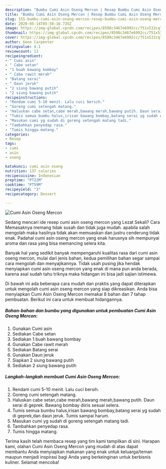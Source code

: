 ```yaml
---
description: "Bumbu Cumi Asin Oseng Mercon | Resep Bumbu Cumi Asin Oseng Mercon Yang Lezat"
title: "Bumbu Cumi Asin Oseng Mercon | Resep Bumbu Cumi Asin Oseng Mercon Yang Lezat"
slug: 155-bumbu-cumi-asin-oseng-mercon-resep-bumbu-cumi-asin-oseng-mercon-yang-lezat
date: 2020-05-14T05:50:16.735Z
image: https://img-global.cpcdn.com/recipes/8598c3467e6992cc/751x532cq70/cumi-asin-oseng-mercon-foto-resep-utama.jpg
thumbnail: https://img-global.cpcdn.com/recipes/8598c3467e6992cc/751x532cq70/cumi-asin-oseng-mercon-foto-resep-utama.jpg
cover: https://img-global.cpcdn.com/recipes/8598c3467e6992cc/751x532cq70/cumi-asin-oseng-mercon-foto-resep-utama.jpg
author: Gene Carpenter
ratingvalue: 4.1
reviewcount: 13
recipeingredient:
- " Cumi asin"
- " Cabe setan"
- "1 buah bawang bombay"
- " Cabe rawit merah"
- "Batang serai"
- " Daun jeruk"
- "2 siung bawang putih"
- "2 siung bawang putih"
recipeinstructions:
- "Rendam cumi 5-10 menit. Lalu cuci bersih."
- "Goreng cumi setengah matang."
- "Haluskan cabe setan,cabe merah,bawang merah,bawang putih. Daun serai di geprek. Bawang bombay diiris sesuai selera."
- "Tumis semua bumbu halus,irisan bawang bombay,batang serai yg sudah di geprek,dan daun jeruk. Tumis sampai harum."
- "Masukan cumi yg sudah di goreng setengah matang tadi."
- "Tambahkan penyedap rasa."
- "Tumis hingga matang."
categories:
- Resep
tags:
- cumi
- asin
- oseng

katakunci: cumi asin oseng 
nutrition: 137 calories
recipecuisine: Indonesian
preptime: "PT22M"
cooktime: "PT59M"
recipeyield: "3"
recipecategory: Dessert

---
```



![Cumi Asin Oseng Mercon](https://img-global.cpcdn.com/recipes/8598c3467e6992cc/751x532cq70/cumi-asin-oseng-mercon-foto-resep-utama.jpg)

Sedang mencari ide resep cumi asin oseng mercon yang Lezat Sekali? Cara Memasaknya memang tidak susah dan tidak juga mudah. apabila salah mengolah maka hasilnya tidak akan memuaskan dan justru cenderung tidak enak. Padahal cumi asin oseng mercon yang enak harusnya sih mempunyai aroma dan rasa yang bisa memancing selera kita.



Banyak hal yang sedikit banyak mempengaruhi kualitas rasa dari cumi asin oseng mercon, mulai dari jenis bahan, kedua pemilihan bahan segar sampai cara mengolah dan menyajikannya. Tidak usah pusing jika hendak menyiapkan cumi asin oseng mercon yang enak di mana pun anda berada, karena asal sudah tahu triknya maka hidangan ini bisa jadi sajian istimewa.


Di bawah ini ada beberapa cara mudah dan praktis yang dapat diterapkan untuk mengolah cumi asin oseng mercon yang siap dikreasikan. Anda bisa menyiapkan Cumi Asin Oseng Mercon memakai 8 bahan dan 7 tahap pembuatan. Berikut ini cara untuk membuat hidangannya.

<!--inarticleads1-->

##### Bahan-bahan dan bumbu yang digunakan untuk pembuatan Cumi Asin Oseng Mercon:

1. Gunakan  Cumi asin
1. Sediakan  Cabe setan
1. Sediakan 1 buah bawang bombay
1. Gunakan  Cabe rawit merah
1. Sediakan Batang serai
1. Gunakan  Daun jeruk
1. Siapkan 2 siung bawang putih
1. Sediakan 2 siung bawang putih




<!--inarticleads2-->

##### Langkah-langkah membuat Cumi Asin Oseng Mercon:

1. Rendam cumi 5-10 menit. Lalu cuci bersih.
1. Goreng cumi setengah matang.
1. Haluskan cabe setan,cabe merah,bawang merah,bawang putih. Daun serai di geprek. Bawang bombay diiris sesuai selera.
1. Tumis semua bumbu halus,irisan bawang bombay,batang serai yg sudah di geprek,dan daun jeruk. Tumis sampai harum.
1. Masukan cumi yg sudah di goreng setengah matang tadi.
1. Tambahkan penyedap rasa.
1. Tumis hingga matang.




Terima kasih telah membaca resep yang tim kami tampilkan di sini. Harapan kami, olahan Cumi Asin Oseng Mercon yang mudah di atas dapat membantu Anda menyiapkan makanan yang enak untuk keluarga/teman maupun menjadi inspirasi bagi Anda yang berkeinginan untuk berbisnis kuliner. Selamat mencoba!
